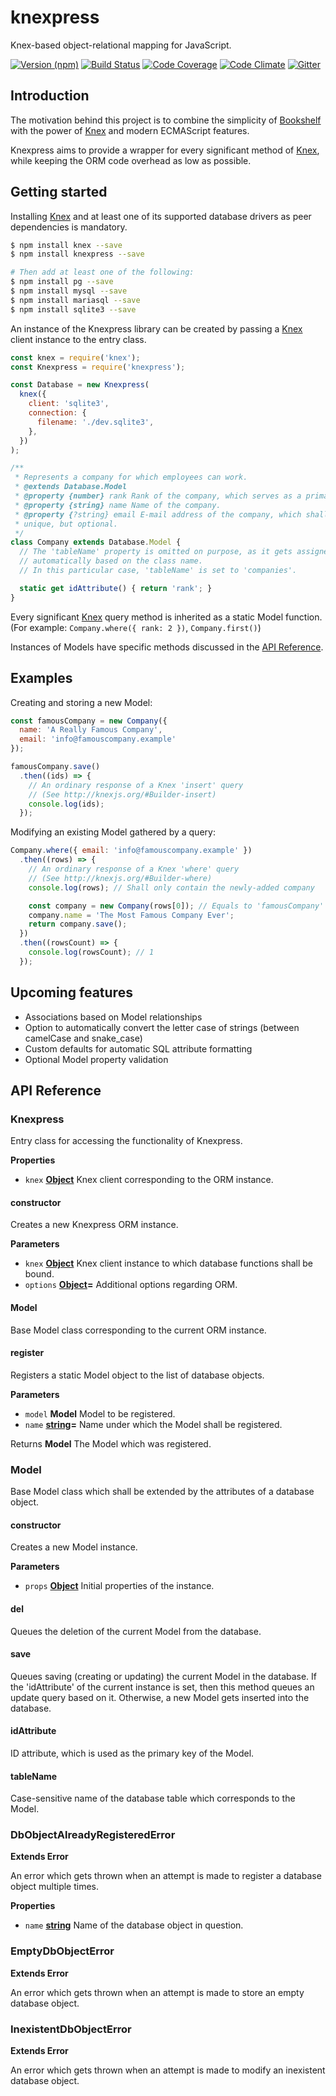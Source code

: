 # knexpress

Knex-based object-relational mapping for JavaScript.

[![Version (npm)](https://img.shields.io/npm/v/knexpress.svg)](https://npmjs.com/package/knexpress)
[![Build Status](https://img.shields.io/travis/kripod/knexpress/master.svg)](https://travis-ci.org/kripod/knexpress)
[![Code Coverage](https://img.shields.io/codeclimate/coverage/github/kripod/knexpress.svg)](https://codeclimate.com/github/kripod/knexpress/coverage)
[![Code Climate](https://img.shields.io/codeclimate/github/kripod/knexpress.svg)](https://codeclimate.com/github/kripod/knexpress)
[![Gitter](https://img.shields.io/gitter/room/kripod/knexpress.svg)](https://gitter.im/kripod/knexpress)

## Introduction

The motivation behind this project is to combine the simplicity of [Bookshelf][]
with the power of [Knex][] and modern ECMAScript features.

Knexpress aims to provide a wrapper for every significant method of [Knex][],
while keeping the ORM code overhead as low as possible.

[bookshelf]: http://bookshelfjs.org

[knex]: http://knexjs.org

## Getting started

Installing [Knex][] and at least one of its supported database drivers as peer
dependencies is mandatory.

```bash
$ npm install knex --save
$ npm install knexpress --save

# Then add at least one of the following:
$ npm install pg --save
$ npm install mysql --save
$ npm install mariasql --save
$ npm install sqlite3 --save
```

An instance of the Knexpress library can be created by passing a [Knex][] client
instance to the entry class.

```js
const knex = require('knex');
const Knexpress = require('knexpress');

const Database = new Knexpress(
  knex({
    client: 'sqlite3',
    connection: {
      filename: './dev.sqlite3',
    },
  })
);

/**
 * Represents a company for which employees can work.
 * @extends Database.Model
 * @property {number} rank Rank of the company, which serves as a primary key.
 * @property {string} name Name of the company.
 * @property {?string} email E-mail address of the company, which shall be
 * unique, but optional.
 */
class Company extends Database.Model {
  // The 'tableName' property is omitted on purpose, as it gets assigned
  // automatically based on the class name.
  // In this particular case, 'tableName' is set to 'companies'.

  static get idAttribute() { return 'rank'; }
}
```

Every significant [Knex][] query method is inherited as a static Model function.
(For example: `Company.where({ rank: 2 })`, `Company.first()`)

Instances of Models have specific methods discussed in the
[API Reference](#api-reference).

## Examples

Creating and storing a new Model:

```js
const famousCompany = new Company({
  name: 'A Really Famous Company',
  email: 'info@famouscompany.example'
});

famousCompany.save()
  .then((ids) => {
    // An ordinary response of a Knex 'insert' query
    // (See http://knexjs.org/#Builder-insert)
    console.log(ids);
  });
```

Modifying an existing Model gathered by a query:

```js
Company.where({ email: 'info@famouscompany.example' })
  .then((rows) => {
    // An ordinary response of a Knex 'where' query
    // (See http://knexjs.org/#Builder-where)
    console.log(rows); // Shall only contain the newly-added company

    const company = new Company(rows[0]); // Equals to 'famousCompany'
    company.name = 'The Most Famous Company Ever';
    return company.save();
  })
  .then((rowsCount) => {
    console.log(rowsCount); // 1
  });
```

## Upcoming features

-   Associations based on Model relationships
-   Option to automatically convert the letter case of strings (between
    camelCase and snake_case)
-   Custom defaults for automatic SQL attribute formatting
-   Optional Model property validation

<a name="api-reference"></a>

## API Reference

### Knexpress

Entry class for accessing the functionality of Knexpress.

**Properties**

-   `knex` **[Object](https://developer.mozilla.org/en-US/docs/Web/JavaScript/Reference/Global_Objects/Object)** Knex client corresponding to the ORM instance.

#### constructor

Creates a new Knexpress ORM instance.

**Parameters**

-   `knex` **[Object](https://developer.mozilla.org/en-US/docs/Web/JavaScript/Reference/Global_Objects/Object)** Knex client instance to which database functions shall
    be bound.
-   `options` **[Object](https://developer.mozilla.org/en-US/docs/Web/JavaScript/Reference/Global_Objects/Object)=** Additional options regarding ORM.

#### Model

Base Model class corresponding to the current ORM instance.

#### register

Registers a static Model object to the list of database objects.

**Parameters**

-   `model` **Model** Model to be registered.
-   `name` **[string](https://developer.mozilla.org/en-US/docs/Web/JavaScript/Reference/Global_Objects/String)=** Name under which the Model shall be registered.

Returns **Model** The Model which was registered.

### Model

Base Model class which shall be extended by the attributes of a database
object.

#### constructor

Creates a new Model instance.

**Parameters**

-   `props` **[Object](https://developer.mozilla.org/en-US/docs/Web/JavaScript/Reference/Global_Objects/Object)** Initial properties of the instance.

#### del

Queues the deletion of the current Model from the database.

#### save

Queues saving (creating or updating) the current Model in the database.
If the 'idAttribute' of the current instance is set, then this method
queues an update query based on it. Otherwise, a new Model gets inserted
into the database.

#### idAttribute

ID attribute, which is used as the primary key of the Model.

#### tableName

Case-sensitive name of the database table which corresponds to the Model.

### DbObjectAlreadyRegisteredError

**Extends Error**

An error which gets thrown when an attempt is made to register a database
object multiple times.

**Properties**

-   `name` **[string](https://developer.mozilla.org/en-US/docs/Web/JavaScript/Reference/Global_Objects/String)** Name of the database object in question.

### EmptyDbObjectError

**Extends Error**

An error which gets thrown when an attempt is made to store an empty database
object.

### InexistentDbObjectError

**Extends Error**

An error which gets thrown when an attempt is made to modify an inexistent
database object.
